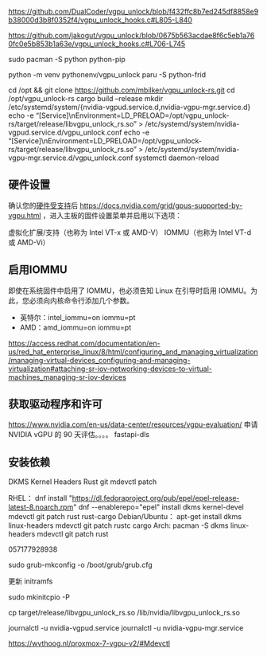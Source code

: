 https://github.com/DualCoder/vgpu_unlock/blob/f432ffc8b7ed245df8858e9b38000d3b8f0352f4/vgpu_unlock_hooks.c#L805-L840

https://github.com/jakogut/vgpu_unlock/blob/0675b563acdae8f6c5eb1a760fc0e5b853b1a63e/vgpu_unlock_hooks.c#L706-L745



sudo pacman -S python python-pip

python -m venv pythonenv/vgpu_unlock
paru -S python-frid






cd /opt && git clone https://github.com/mbilker/vgpu_unlock-rs.git
cd /opt/vgpu_unlock-rs
cargo build –release
mkdir /etc/systemd/system/{nvidia-vgpud.service.d,nvidia-vgpu-mgr.service.d}
echo -e “[Service]\nEnvironment=LD_PRELOAD=/opt/vgpu_unlock-rs/target/release/libvgpu_unlock_rs.so” > /etc/systemd/system/nvidia-vgpud.service.d/vgpu_unlock.conf
echo -e “[Service]\nEnvironment=LD_PRELOAD=/opt/vgpu_unlock-rs/target/release/libvgpu_unlock_rs.so” > /etc/systemd/system/nvidia-vgpu-mgr.service.d/vgpu_unlock.conf
systemctl daemon-reload

## 硬件设置
确认您的[硬件受支持](https://krutavshah.github.io/GPU_Virtualization-Wiki/overview.html#supported-hardware)后
https://docs.nvidia.com/grid/gpus-supported-by-vgpu.html
，进入主板的固件设置菜单并启用以下选项：

虚拟化扩展/支持（也称为 Intel VT-x 或 AMD-V）
IOMMU（也称为 Intel VT-d 或 AMD-Vi）

## 启用IOMMU

即使在系统固件中启用了 IOMMU，也必须告知 Linux 在引导时启用 IOMMU。为此，您必须向内核命令行添加几个参数。

- 英特尔：intel_iommu=on iommu=pt
- AMD：amd_iommu=on iommu=pt

https://access.redhat.com/documentation/en-us/red_hat_enterprise_linux/8/html/configuring_and_managing_virtualization/managing-virtual-devices_configuring-and-managing-virtualization#attaching-sr-iov-networking-devices-to-virtual-machines_managing-sr-iov-devices

## 获取驱动程序和许可
https://www.nvidia.com/en-us/data-center/resources/vgpu-evaluation/ 申请 NVIDIA vGPU 的 90 天评估。。。。 fastapi-dls

## 安装依赖
DKMS
Kernel Headers
Rust
git
mdevctl
patch

RHEL：
dnf install "https://dl.fedoraproject.org/pub/epel/epel-release-latest-8.noarch.rpm"
dnf --enablerepo="epel" install dkms kernel-devel mdevctl git patch rust rust-cargo
Debian/Ubuntu：
apt-get install dkms linux-headers mdevctl git patch rustc cargo
Arch:
pacman -S dkms linux-headers mdevctl git patch rust






















057177928938  

sudo grub-mkconfig -o /boot/grub/grub.cfg

更新 initramfs


sudo mkinitcpio -P

cp target/release/libvgpu_unlock_rs.so /lib/nvidia/libvgpu_unlock_rs.so


journalctl -u nvidia-vgpud.service
journalctl -u nvidia-vgpu-mgr.service

https://wvthoog.nl/proxmox-7-vgpu-v2/#Mdevctl